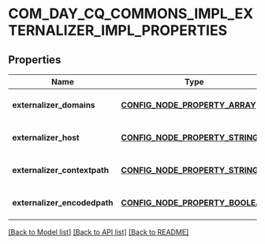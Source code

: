 # COM_DAY_CQ_COMMONS_IMPL_EXTERNALIZER_IMPL_PROPERTIES

## Properties
Name | Type | Description | Notes
------------ | ------------- | ------------- | -------------
**externalizer_domains** | [**CONFIG_NODE_PROPERTY_ARRAY**](configNodePropertyArray.md) |  | [optional] [default to null]
**externalizer_host** | [**CONFIG_NODE_PROPERTY_STRING**](configNodePropertyString.md) |  | [optional] [default to null]
**externalizer_contextpath** | [**CONFIG_NODE_PROPERTY_STRING**](configNodePropertyString.md) |  | [optional] [default to null]
**externalizer_encodedpath** | [**CONFIG_NODE_PROPERTY_BOOLEAN**](configNodePropertyBoolean.md) |  | [optional] [default to null]

[[Back to Model list]](../README.md#documentation-for-models) [[Back to API list]](../README.md#documentation-for-api-endpoints) [[Back to README]](../README.md)


